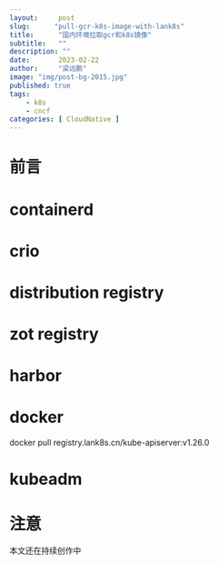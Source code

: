 ```yaml
---
layout:     post 
slug:      "pull-gcr-k8s-image-with-lank8s"
title:      "国内环境拉取gcr和k8s镜像"
subtitle:   ""
description: ""
date:       2023-02-22
author:     "梁远鹏"
image: "img/post-bg-2015.jpg"
published: true
tags:
    - k8s
    - cncf
categories: [ CloudNative ]
---
```


# 前言  

# containerd
# crio
# distribution registry
# zot registry
# harbor
# docker 

docker pull registry.lank8s.cn/kube-apiserver:v1.26.0

# kubeadm

# 注意

本文还在持续创作中


